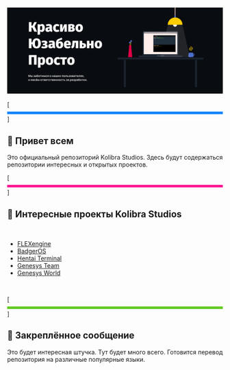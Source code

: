 [![Main Banner (click to open VK official group)](./src/splash.png)](https://vk.com/kolibracorp.official)

[![Boop](./src/board1.png)]

## 👋 Привет всем

Это официальный репозиторий Kolibra Studios. Здесь будут содержаться репозитории интересных и открытых проектов.

[![Boop](./src/board2.png)]

## 📝 Интересные проекты Kolibra Studios

<br>

<!-- BLOG-POST-LIST:START -->
- [FLEXengine](https://vk.com/kolibracorp.flexui)
- [BadgerOS](https://vk.com/kolibracorp.badgeros)
- [Hentai Terminal](https://vk.com/kolibracorp.hterminal)
- [Genesys Team](https://vk.com/genesys.team)
- [Genesys World](https://vk.com/genesys.world)
<!-- BLOG-POST-LIST:END -->

<br>

[![Boop](./src/board4.png)]

## 📌 Закреплённое сообщение

Это будет интересная штучка. Тут будет много всего.
Готовится перевод репозитория на различные популярные языки.
